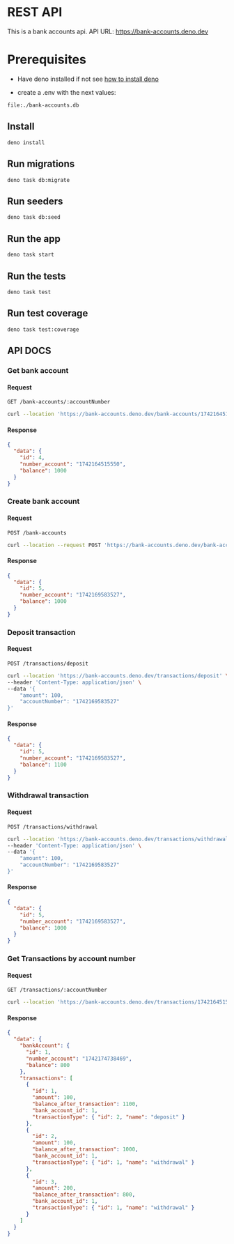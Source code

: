 # REST API

This is a bank accounts api. API URL: https://bank-accounts.deno.dev

# Prerequisites

- Have deno installed if not see
  [how to install deno](https://docs.deno.com/runtime/getting_started/installation/)

- create a .env with the next values:

```
file:./bank-accounts.db
```

## Install

    deno install

## Run migrations

    deno task db:migrate

## Run seeders

    deno task db:seed

## Run the app

    deno task start

## Run the tests

    deno task test

## Run test coverage

    deno task test:coverage

## API DOCS

### Get bank account

#### Request

`GET /bank-accounts/:accountNumber`

```bash
curl --location 'https://bank-accounts.deno.dev/bank-accounts/1742164515550'
```

#### Response

```json
{
  "data": {
    "id": 4,
    "number_account": "1742164515550",
    "balance": 1000
  }
}
```

### Create bank account

#### Request

`POST /bank-accounts`

```bash
curl --location --request POST 'https://bank-accounts.deno.dev/bank-accounts'
```

#### Response

```json
{
  "data": {
    "id": 5,
    "number_account": "1742169583527",
    "balance": 1000
  }
}
```

### Deposit transaction

#### Request

`POST /transactions/deposit`

```bash
curl --location 'https://bank-accounts.deno.dev/transactions/deposit' \
--header 'Content-Type: application/json' \
--data '{
    "amount": 100,
    "accountNumber": "1742169583527"
}'
```

#### Response

```json
{
  "data": {
    "id": 5,
    "number_account": "1742169583527",
    "balance": 1100
  }
}
```

### Withdrawal transaction

#### Request

`POST /transactions/withdrawal`

```bash
curl --location 'https://bank-accounts.deno.dev/transactions/withdrawal' \
--header 'Content-Type: application/json' \
--data '{
    "amount": 100,
    "accountNumber": "1742169583527"
}'
```

#### Response

```json
{
  "data": {
    "id": 5,
    "number_account": "1742169583527",
    "balance": 1000
  }
}
```

### Get Transactions by account number

#### Request

`GET /transactions/:accountNumber`

```bash
curl --location 'https://bank-accounts.deno.dev/transactions/1742164515550'
```

#### Response

```json
{
  "data": {
    "bankAccount": {
      "id": 1,
      "number_account": "1742174738469",
      "balance": 800
    },
    "transactions": [
      {
        "id": 1,
        "amount": 100,
        "balance_after_transaction": 1100,
        "bank_account_id": 1,
        "transactionType": { "id": 2, "name": "deposit" }
      },
      {
        "id": 2,
        "amount": 100,
        "balance_after_transaction": 1000,
        "bank_account_id": 1,
        "transactionType": { "id": 1, "name": "withdrawal" }
      },
      {
        "id": 3,
        "amount": 200,
        "balance_after_transaction": 800,
        "bank_account_id": 1,
        "transactionType": { "id": 1, "name": "withdrawal" }
      }
    ]
  }
}
```
